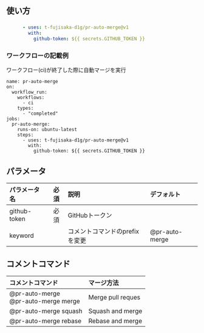 ## 使い方
### 
```yaml
      - uses: t-fujisaka-d1g/pr-auto-merge@v1
        with:
          github-token: ${{ secrets.GITHUB_TOKEN }}
```
### ワークフローの記載例
ワークフロー(ci)が終了した際に自動マージを実行
```
name: pr-auto-merge
on:
  workflow_run:
    workflows: 
      - ci
    types:
      - "completed"
jobs:
  pr-auto-merge:
    runs-on: ubuntu-latest
    steps:
      - uses: t-fujisaka-d1g/pr-auto-merge@v1
        with:
          github-token: ${{ secrets.GITHUB_TOKEN }}
```

## パラメータ
| パラメータ名       | 必須  | 説明                 | デフォルト          |
|:-------------|:---:|:-------------------|:---------------|
| github-token | 必須  | GitHubトークン         |                |
| keyword      |     | コメントコマンドのprefixを変更 | @pr-auto-merge |

## コメントコマンド
| コメントコマンド                                | マージ方法             |
|:----------------------------------------|:------------------|
| @pr-auto-merge<br/>@pr-auto-merge merge | Merge pull reques |
| @pr-auto-merge squash                   | Squash and merge  |
| @pr-auto-merge rebase                   | Rebase and merge  |
